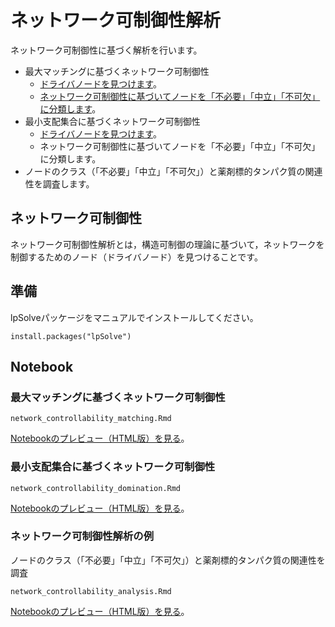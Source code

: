 # ネットワーク可制御性解析
ネットワーク可制御性に基づく解析を行います。
* 最大マッチングに基づくネットワーク可制御性
  * [ドライバノードを見つけます](https://www.nature.com/articles/nature10011)。
  * [ネットワーク可制御性に基づいてノードを「不必要」「中立」「不可欠」に分類します](https://www.pnas.org/content/113/18/4976)。
* 最小支配集合に基づくネットワーク可制御性
  * [ドライバノードを見つけます](https://iopscience.iop.org/article/10.1088/1367-2630/14/7/073005)。
  * ネットワーク可制御性に基づいてノードを「不必要」「中立」「不可欠」に分類します。
* ノードのクラス（「不必要」「中立」「不可欠」）と薬剤標的タンパク質の関連性を調査します。

## ネットワーク可制御性
ネットワーク可制御性解析とは，構造可制御の理論に基づいて，ネットワークを制御するためのノード（ドライバノード）を見つけることです。

## 準備
lpSolveパッケージをマニュアルでインストールしてください。
```
install.packages("lpSolve")
```

## Notebook
### 最大マッチングに基づくネットワーク可制御性
```
network_controllability_matching.Rmd
```
[Notebookのプレビュー（HTML版）を見る](https://kztakemoto.github.io/network-analysis-in-biology/network_controllability/network_controllability_matching.nb.html)。

### 最小支配集合に基づくネットワーク可制御性
```
network_controllability_domination.Rmd
```
[Notebookのプレビュー（HTML版）を見る](https://kztakemoto.github.io/network-analysis-in-biology/network_controllability/network_controllability_domination.nb.html)。

### ネットワーク可制御性解析の例
ノードのクラス（「不必要」「中立」「不可欠」）と薬剤標的タンパク質の関連性を調査
```
network_controllability_analysis.Rmd
```
[Notebookのプレビュー（HTML版）を見る](https://kztakemoto.github.io/network-analysis-in-biology/network_controllability/network_controllability_analysis.nb.html)。
